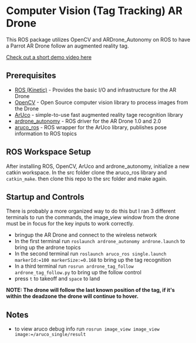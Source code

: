 # Computer Vision (Tag Tracking) AR Drone

This ROS package utilizes OpenCV and ARDrone_Autonomy on ROS to have a Parrot AR Drone follow an augmented reality tag.

[Check out a short demo video here](https://youtu.be/gC164K3fPVw)
## Prerequisites

* [ROS (Kinetic)](http://wiki.ros.org/kinetic/Installation) - Provides the basic I/O and infrastructure for the AR Drone
* [OpenCV](https://opencv.org/) - Open Source computer vision library to process images from the Drone 
* [ArUco](http://www.uco.es/investiga/grupos/ava/node/26) - simple-to-use fast augmented reality tage recognition library
* [ardrone_autonomy](https://ardrone-autonomy.readthedocs.io/en/latest/) - ROS driver for the AR Drone 1.0 and 2.0
* [aruco_ros](https://github.com/pal-robotics/aruco_ros) - ROS wrapper for the ArUco library, publishes pose information to ROS topics

## ROS Workspace Setup
After installing ROS, OpenCV, ArUco and ardrone_autonomy, initialize a new catkin workspace. In the src folder clone the aruco_ros library and `catkin_make`. then clone this repo to the src folder and make again. 

## Startup and Controls
There is probably a more organized way to do this but I ran 3 different terminals to run the commands, the image_view window from the drone must be in focus for the key inputs to work correctly.

* bringup the AR Drone and connect to the wireless network
* In the first terminal run `roslaunch ardrone_autonomy ardrone.launch` to bring up the ardrone topics
* In the second terminal run `roslaunch aruco_ros single.launch markerId:=100 markerSize:=0.168` to bring up the tag recognition
* In a third terminal run `rosrun ardrone_tag_follow ardrone_tag_follow.py` to bring up the follow control
* press `t` to takeoff and `space` to land 

__NOTE: The drone will follow the last known position of the tag, if it's within the deadzone the drone will continue to hover.__

## Notes

* to view aruco debug info run `rosrun image_view image_view image:=/aruco_single/result`

